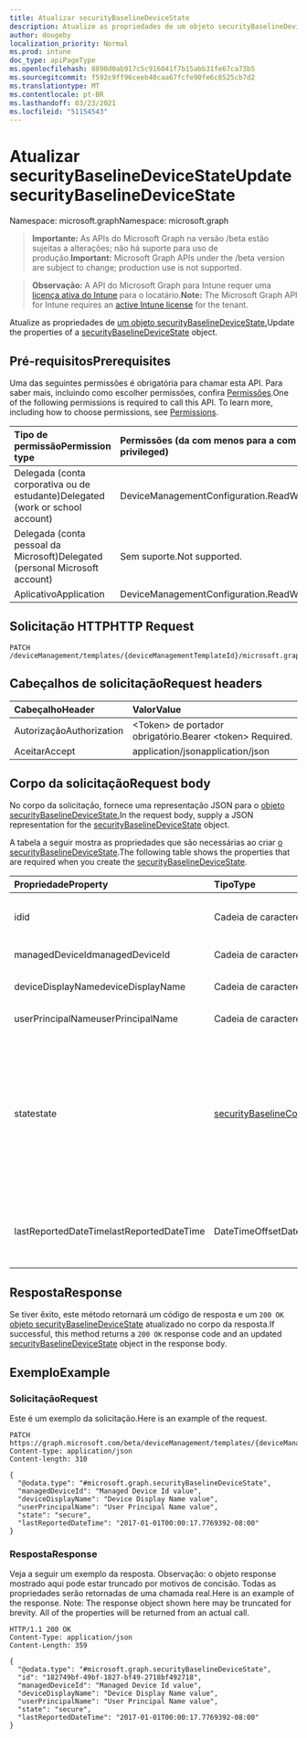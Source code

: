 ```yaml
---
title: Atualizar securityBaselineDeviceState
description: Atualize as propriedades de um objeto securityBaselineDeviceState.
author: dougeby
localization_priority: Normal
ms.prod: intune
doc_type: apiPageType
ms.openlocfilehash: 8890d0ab917c5c916041f7b15abb31fe67ca73b5
ms.sourcegitcommit: f592c9ff96ceeb40caa67fcfe90fe6c8525cb7d2
ms.translationtype: MT
ms.contentlocale: pt-BR
ms.lasthandoff: 03/23/2021
ms.locfileid: "51154543"
---
```

# <a name="update-securitybaselinedevicestate"></a><span data-ttu-id="a7be5-103">Atualizar securityBaselineDeviceState</span><span class="sxs-lookup"><span data-stu-id="a7be5-103">Update securityBaselineDeviceState</span></span>

<span data-ttu-id="a7be5-104">Namespace: microsoft.graph</span><span class="sxs-lookup"><span data-stu-id="a7be5-104">Namespace: microsoft.graph</span></span>

> <span data-ttu-id="a7be5-105">**Importante:** As APIs do Microsoft Graph na versão /beta estão sujeitas a alterações; não há suporte para uso de produção.</span><span class="sxs-lookup"><span data-stu-id="a7be5-105">**Important:** Microsoft Graph APIs under the /beta version are subject to change; production use is not supported.</span></span>

> <span data-ttu-id="a7be5-106">**Observação:** A API do Microsoft Graph para Intune requer uma [licença ativa do Intune](https://go.microsoft.com/fwlink/?linkid=839381) para o locatário.</span><span class="sxs-lookup"><span data-stu-id="a7be5-106">**Note:** The Microsoft Graph API for Intune requires an [active Intune license](https://go.microsoft.com/fwlink/?linkid=839381) for the tenant.</span></span>

<span data-ttu-id="a7be5-107">Atualize as propriedades de [um objeto securityBaselineDeviceState.](../resources/intune-deviceintent-securitybaselinedevicestate.md)</span><span class="sxs-lookup"><span data-stu-id="a7be5-107">Update the properties of a [securityBaselineDeviceState](../resources/intune-deviceintent-securitybaselinedevicestate.md) object.</span></span>

## <a name="prerequisites"></a><span data-ttu-id="a7be5-108">Pré-requisitos</span><span class="sxs-lookup"><span data-stu-id="a7be5-108">Prerequisites</span></span>
<span data-ttu-id="a7be5-p101">Uma das seguintes permissões é obrigatória para chamar esta API. Para saber mais, incluindo como escolher permissões, confira [Permissões](/graph/permissions-reference).</span><span class="sxs-lookup"><span data-stu-id="a7be5-p101">One of the following permissions is required to call this API. To learn more, including how to choose permissions, see [Permissions](/graph/permissions-reference).</span></span>

|<span data-ttu-id="a7be5-111">Tipo de permissão</span><span class="sxs-lookup"><span data-stu-id="a7be5-111">Permission type</span></span>|<span data-ttu-id="a7be5-112">Permissões (da com menos para a com mais privilégios)</span><span class="sxs-lookup"><span data-stu-id="a7be5-112">Permissions (from least to most privileged)</span></span>|
|:---|:---|
|<span data-ttu-id="a7be5-113">Delegada (conta corporativa ou de estudante)</span><span class="sxs-lookup"><span data-stu-id="a7be5-113">Delegated (work or school account)</span></span>|<span data-ttu-id="a7be5-114">DeviceManagementConfiguration.ReadWrite.All</span><span class="sxs-lookup"><span data-stu-id="a7be5-114">DeviceManagementConfiguration.ReadWrite.All</span></span>|
|<span data-ttu-id="a7be5-115">Delegada (conta pessoal da Microsoft)</span><span class="sxs-lookup"><span data-stu-id="a7be5-115">Delegated (personal Microsoft account)</span></span>|<span data-ttu-id="a7be5-116">Sem suporte.</span><span class="sxs-lookup"><span data-stu-id="a7be5-116">Not supported.</span></span>|
|<span data-ttu-id="a7be5-117">Aplicativo</span><span class="sxs-lookup"><span data-stu-id="a7be5-117">Application</span></span>|<span data-ttu-id="a7be5-118">DeviceManagementConfiguration.ReadWrite.All</span><span class="sxs-lookup"><span data-stu-id="a7be5-118">DeviceManagementConfiguration.ReadWrite.All</span></span>|

## <a name="http-request"></a><span data-ttu-id="a7be5-119">Solicitação HTTP</span><span class="sxs-lookup"><span data-stu-id="a7be5-119">HTTP Request</span></span>
<!-- {
  "blockType": "ignored"
}
-->
``` http
PATCH /deviceManagement/templates/{deviceManagementTemplateId}/microsoft.graph.securityBaselineTemplate/deviceStates/{securityBaselineDeviceStateId}
```

## <a name="request-headers"></a><span data-ttu-id="a7be5-120">Cabeçalhos de solicitação</span><span class="sxs-lookup"><span data-stu-id="a7be5-120">Request headers</span></span>
|<span data-ttu-id="a7be5-121">Cabeçalho</span><span class="sxs-lookup"><span data-stu-id="a7be5-121">Header</span></span>|<span data-ttu-id="a7be5-122">Valor</span><span class="sxs-lookup"><span data-stu-id="a7be5-122">Value</span></span>|
|:---|:---|
|<span data-ttu-id="a7be5-123">Autorização</span><span class="sxs-lookup"><span data-stu-id="a7be5-123">Authorization</span></span>|<span data-ttu-id="a7be5-124">&lt;Token&gt; de portador obrigatório.</span><span class="sxs-lookup"><span data-stu-id="a7be5-124">Bearer &lt;token&gt; Required.</span></span>|
|<span data-ttu-id="a7be5-125">Aceitar</span><span class="sxs-lookup"><span data-stu-id="a7be5-125">Accept</span></span>|<span data-ttu-id="a7be5-126">application/json</span><span class="sxs-lookup"><span data-stu-id="a7be5-126">application/json</span></span>|

## <a name="request-body"></a><span data-ttu-id="a7be5-127">Corpo da solicitação</span><span class="sxs-lookup"><span data-stu-id="a7be5-127">Request body</span></span>
<span data-ttu-id="a7be5-128">No corpo da solicitação, fornece uma representação JSON para o [objeto securityBaselineDeviceState.](../resources/intune-deviceintent-securitybaselinedevicestate.md)</span><span class="sxs-lookup"><span data-stu-id="a7be5-128">In the request body, supply a JSON representation for the [securityBaselineDeviceState](../resources/intune-deviceintent-securitybaselinedevicestate.md) object.</span></span>

<span data-ttu-id="a7be5-129">A tabela a seguir mostra as propriedades que são necessárias ao criar [o securityBaselineDeviceState](../resources/intune-deviceintent-securitybaselinedevicestate.md).</span><span class="sxs-lookup"><span data-stu-id="a7be5-129">The following table shows the properties that are required when you create the [securityBaselineDeviceState](../resources/intune-deviceintent-securitybaselinedevicestate.md).</span></span>

|<span data-ttu-id="a7be5-130">Propriedade</span><span class="sxs-lookup"><span data-stu-id="a7be5-130">Property</span></span>|<span data-ttu-id="a7be5-131">Tipo</span><span class="sxs-lookup"><span data-stu-id="a7be5-131">Type</span></span>|<span data-ttu-id="a7be5-132">Descrição</span><span class="sxs-lookup"><span data-stu-id="a7be5-132">Description</span></span>|
|:---|:---|:---|
|<span data-ttu-id="a7be5-133">id</span><span class="sxs-lookup"><span data-stu-id="a7be5-133">id</span></span>|<span data-ttu-id="a7be5-134">Cadeia de caracteres</span><span class="sxs-lookup"><span data-stu-id="a7be5-134">String</span></span>|<span data-ttu-id="a7be5-135">Identificador exclusivo da entidade</span><span class="sxs-lookup"><span data-stu-id="a7be5-135">Unique identifier of the entity</span></span>|
|<span data-ttu-id="a7be5-136">managedDeviceId</span><span class="sxs-lookup"><span data-stu-id="a7be5-136">managedDeviceId</span></span>|<span data-ttu-id="a7be5-137">Cadeia de caracteres</span><span class="sxs-lookup"><span data-stu-id="a7be5-137">String</span></span>|<span data-ttu-id="a7be5-138">ID de dispositivo do Intune</span><span class="sxs-lookup"><span data-stu-id="a7be5-138">Intune device id</span></span>|
|<span data-ttu-id="a7be5-139">deviceDisplayName</span><span class="sxs-lookup"><span data-stu-id="a7be5-139">deviceDisplayName</span></span>|<span data-ttu-id="a7be5-140">Cadeia de caracteres</span><span class="sxs-lookup"><span data-stu-id="a7be5-140">String</span></span>|<span data-ttu-id="a7be5-141">Nome de exibição do dispositivo</span><span class="sxs-lookup"><span data-stu-id="a7be5-141">Display name of the device</span></span>|
|<span data-ttu-id="a7be5-142">userPrincipalName</span><span class="sxs-lookup"><span data-stu-id="a7be5-142">userPrincipalName</span></span>|<span data-ttu-id="a7be5-143">Cadeia de caracteres</span><span class="sxs-lookup"><span data-stu-id="a7be5-143">String</span></span>|<span data-ttu-id="a7be5-144">Nome UPN</span><span class="sxs-lookup"><span data-stu-id="a7be5-144">User Principal Name</span></span>|
|<span data-ttu-id="a7be5-145">state</span><span class="sxs-lookup"><span data-stu-id="a7be5-145">state</span></span>|[<span data-ttu-id="a7be5-146">securityBaselineComplianceState</span><span class="sxs-lookup"><span data-stu-id="a7be5-146">securityBaselineComplianceState</span></span>](../resources/intune-deviceintent-securitybaselinecompliancestate.md)|<span data-ttu-id="a7be5-147">Estado de conformidade da linha de base de segurança.</span><span class="sxs-lookup"><span data-stu-id="a7be5-147">Security baseline compliance state.</span></span> <span data-ttu-id="a7be5-148">Os possíveis valores são: `unknown`, `secure`, `notApplicable`, `notSecure`, `error`, `conflict`.</span><span class="sxs-lookup"><span data-stu-id="a7be5-148">Possible values are: `unknown`, `secure`, `notApplicable`, `notSecure`, `error`, `conflict`.</span></span>|
|<span data-ttu-id="a7be5-149">lastReportedDateTime</span><span class="sxs-lookup"><span data-stu-id="a7be5-149">lastReportedDateTime</span></span>|<span data-ttu-id="a7be5-150">DateTimeOffset</span><span class="sxs-lookup"><span data-stu-id="a7be5-150">DateTimeOffset</span></span>|<span data-ttu-id="a7be5-151">Data da última modificação do relatório de política</span><span class="sxs-lookup"><span data-stu-id="a7be5-151">Last modified date time of the policy report</span></span>|



## <a name="response"></a><span data-ttu-id="a7be5-152">Resposta</span><span class="sxs-lookup"><span data-stu-id="a7be5-152">Response</span></span>
<span data-ttu-id="a7be5-153">Se tiver êxito, este método retornará um código de resposta e um `200 OK` [objeto securityBaselineDeviceState](../resources/intune-deviceintent-securitybaselinedevicestate.md) atualizado no corpo da resposta.</span><span class="sxs-lookup"><span data-stu-id="a7be5-153">If successful, this method returns a `200 OK` response code and an updated [securityBaselineDeviceState](../resources/intune-deviceintent-securitybaselinedevicestate.md) object in the response body.</span></span>

## <a name="example"></a><span data-ttu-id="a7be5-154">Exemplo</span><span class="sxs-lookup"><span data-stu-id="a7be5-154">Example</span></span>

### <a name="request"></a><span data-ttu-id="a7be5-155">Solicitação</span><span class="sxs-lookup"><span data-stu-id="a7be5-155">Request</span></span>
<span data-ttu-id="a7be5-156">Este é um exemplo da solicitação.</span><span class="sxs-lookup"><span data-stu-id="a7be5-156">Here is an example of the request.</span></span>
``` http
PATCH https://graph.microsoft.com/beta/deviceManagement/templates/{deviceManagementTemplateId}/microsoft.graph.securityBaselineTemplate/deviceStates/{securityBaselineDeviceStateId}
Content-type: application/json
Content-length: 310

{
  "@odata.type": "#microsoft.graph.securityBaselineDeviceState",
  "managedDeviceId": "Managed Device Id value",
  "deviceDisplayName": "Device Display Name value",
  "userPrincipalName": "User Principal Name value",
  "state": "secure",
  "lastReportedDateTime": "2017-01-01T00:00:17.7769392-08:00"
}
```

### <a name="response"></a><span data-ttu-id="a7be5-157">Resposta</span><span class="sxs-lookup"><span data-stu-id="a7be5-157">Response</span></span>
<span data-ttu-id="a7be5-p103">Veja a seguir um exemplo da resposta. Observação: o objeto response mostrado aqui pode estar truncado por motivos de concisão. Todas as propriedades serão retornadas de uma chamada real.</span><span class="sxs-lookup"><span data-stu-id="a7be5-p103">Here is an example of the response. Note: The response object shown here may be truncated for brevity. All of the properties will be returned from an actual call.</span></span>
``` http
HTTP/1.1 200 OK
Content-Type: application/json
Content-Length: 359

{
  "@odata.type": "#microsoft.graph.securityBaselineDeviceState",
  "id": "182749bf-49bf-1827-bf49-2718bf492718",
  "managedDeviceId": "Managed Device Id value",
  "deviceDisplayName": "Device Display Name value",
  "userPrincipalName": "User Principal Name value",
  "state": "secure",
  "lastReportedDateTime": "2017-01-01T00:00:17.7769392-08:00"
}
```




